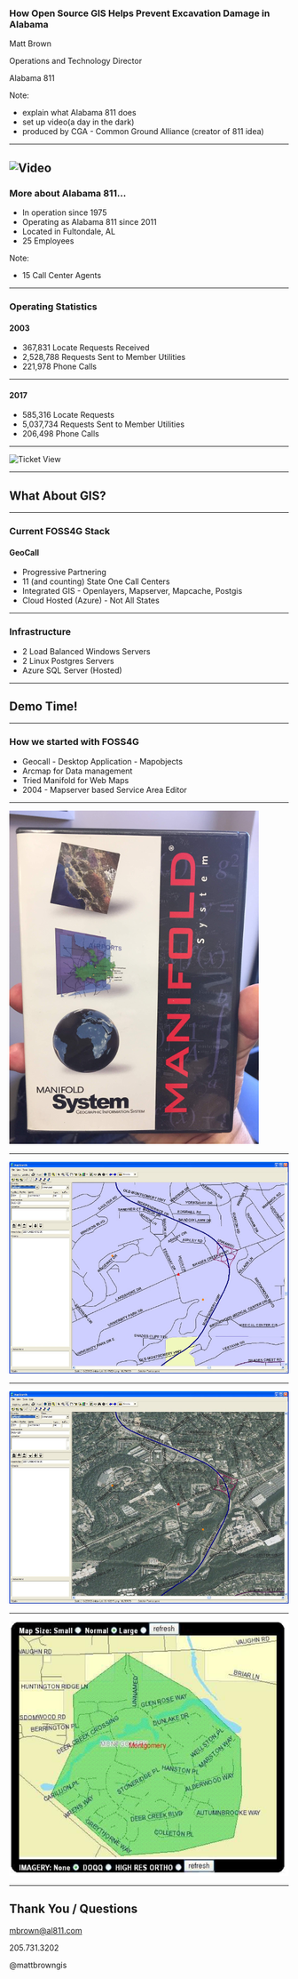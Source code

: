 ### How Open Source GIS Helps Prevent Excavation Damage in Alabama

Matt Brown

Operations and Technology Director

Alabama 811

Note:
 - explain what Alabama 811 does
 - set up video(a day in the dark)
 - produced by CGA - Common Ground Alliance (creator of 811 idea)
---
![Video](https://www.youtube.com/embed/phg5W55xCBw)
---
### More about Alabama 811...
- In operation since 1975
- Operating as Alabama 811 since 2011
- Located in Fultondale, AL
- 25 Employees

Note:
- 15 Call Center Agents

---

### Operating Statistics

#### 2003
- 367,831 Locate Requests Received
- 2,528,788 Requests Sent to Member Utilities
- 221,978 Phone Calls

---

#### 2017
- 585,316 Locate Requests
- 5,037,734 Requests Sent to Member Utilities
- 206,498 Phone Calls

---

![Ticket View](images/ticketview.png)

---
## What About GIS?

---
### Current FOSS4G Stack 

#### GeoCall

- Progressive Partnering
- 11 (and counting) State One Call Centers
- Integrated GIS - Openlayers, Mapserver, Mapcache, Postgis
- Cloud Hosted (Azure) - Not All States

---

### Infrastructure
- 2 Load Balanced Windows Servers
- 2 Linux Postgres Servers
- Azure SQL Server (Hosted)

---

## Demo Time!

---

### How we started with FOSS4G
- Geocall - Desktop Application - Mapobjects
- Arcmap for Data management
- Tried Manifold for Web Maps
- 2004 - Mapserver based Service Area Editor

---

![Manifold](images/manifold.png)

---

![V2 Plain](images/screennoimagery.jpg)

---

![V2 NAIP](images/screenimagery.jpg)

---

![Web Map](images/mapviewer.png)

---


## Thank You / Questions

mbrown@al811.com

205.731.3202

@mattbrowngis


